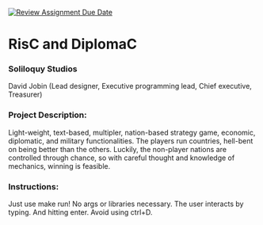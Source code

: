 [![Review Assignment Due Date](https://classroom.github.com/assets/deadline-readme-button-24ddc0f5d75046c5622901739e7c5dd533143b0c8e959d652212380cedb1ea36.svg)](https://classroom.github.com/a/SQs7pKlr)
# RisC and DiplomaC

### Soliloquy Studios

David Jobin (Lead designer, Executive programming lead, Chief executive, Treasurer)

### Project Description:
Light-weight, text-based, multipler, nation-based strategy game, economic, diplomatic, and military functionalities.
The players run countries, hell-bent on being better than the others. Luckily, the non-player nations are controlled through chance,
so with careful thought and knowledge of mechanics, winning is feasible.
  
### Instructions:

Just use make run! No args or libraries necessary.
The user interacts by typing. And hitting enter. Avoid using ctrl+D.